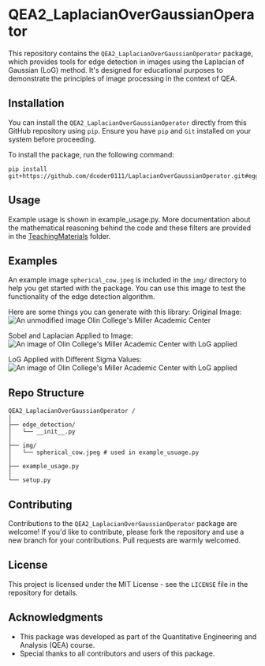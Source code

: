 # QEA2_LaplacianOverGaussianOperator

This repository contains the `QEA2_LaplacianOverGaussianOperator` package, which provides tools for edge detection in images using the Laplacian of Gaussian (LoG) method. It's designed for educational purposes to demonstrate the principles of image processing in the context of QEA.

## Installation

You can install the `QEA2_LaplacianOverGaussianOperator` directly from this GitHub repository using `pip`. Ensure you have `pip` and `Git` installed on your system before proceeding.

To install the package, run the following command:

```
pip install git+https://github.com/dcoder0111/LaplacianOverGaussianOperator.git#egg=LaplacianOverGaussianOperator
```

## Usage

Example usage is shown in example_usage.py. More documentation about the mathematical reasoning behind the code and these filters are provided in the [TeachingMaterials](TeachingMaterial) folder.

## Examples

An example image `spherical_cow.jpeg` is included in the `img/` directory to help you get started with the package. You can use this image to test the functionality of the edge detection algorithm.

Here are some things you can generate with this library:
Original Image:
![An unmodified image Olin College's Miller Academic Center](https://github.com/dcoder0111/QEA2_LaplacianOverGaussianOperator/blob/main/img/examples/Olin.jpeg?raw=true)

Sobel and Laplacian Applied to Image:
![An image of Olin College's Miller Academic Center with LoG applied](https://github.com/dcoder0111/QEA2_LaplacianOverGaussianOperator/blob/main/img/examples/Olin_Derivatives.png?raw=true)

LoG Applied with Different Sigma Values:
![An image of Olin College's Miller Academic Center with LoG applied](https://github.com/dcoder0111/QEA2_LaplacianOverGaussianOperator/blob/main/img/examples/Olin_LoG.png?raw=true)


## Repo Structure

```
QEA2_LaplacianOverGaussianOperator /
│
├── edge_detection/
│   └── __init__.py
│
├── img/
│   └── spherical_cow.jpeg # used in example_usuage.py
│
├── example_usage.py
│
└── setup.py
```

## Contributing

Contributions to the `QEA2_LaplacianOverGaussianOperator` package are welcome! If you'd like to contribute, please fork the repository and use a new branch for your contributions. Pull requests are warmly welcomed.

## License

This project is licensed under the MIT License - see the `LICENSE` file in the repository for details.

## Acknowledgments

- This package was developed as part of the Quantitative Engineering and Analysis (QEA) course.
- Special thanks to all contributors and users of this package.
